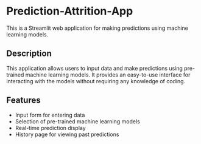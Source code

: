# Prediction-Attrition-App
This is a Streamlit web application for making predictions using machine learning models.

## Description

This application allows users to input data and make predictions using pre-trained machine learning models. It provides an easy-to-use interface for interacting with the models without requiring any knowledge of coding.

## Features

- Input form for entering data
- Selection of pre-trained machine learning models
- Real-time prediction display
- History page for viewing past predictions
